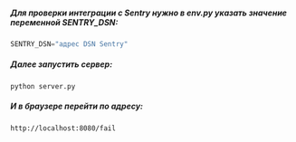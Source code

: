 ##### Для проверки интеграции с Sentry нужно в env.py указать значение переменной SENTRY_DSN:
```python
SENTRY_DSN="адрес DSN Sentry"
```

##### Далее запустить сервер:
```
python server.py
```

##### И в браузере перейти по адресу:
```
http://localhost:8080/fail
```
